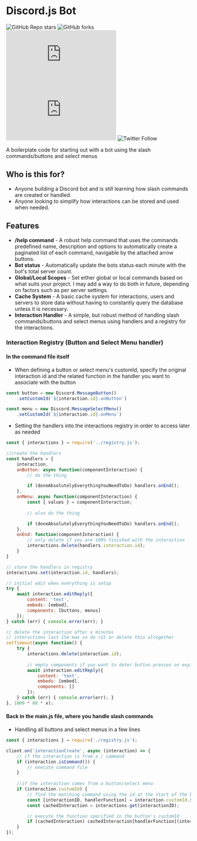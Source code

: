 # Discord.js Bot

![GitHub Repo stars](https://img.shields.io/github/stars/sphexidecimal/discord.js-bot?style=social)
![GitHub forks](https://img.shields.io/github/forks/sphexidecimal/discord.js-bot?style=social)
![node-current](https://img.shields.io/node/v/discord.js)
![GitHub package.json dependency version (prod)](https://img.shields.io/github/package-json/dependency-version/sphexidecimal/discord.js-bot/discord.js)
![Twitter Follow](https://img.shields.io/twitter/follow/0xSpheX?style=social)

A boilerplate code for starting out with a bot using the slash commands/buttons and select menus

## Who is this for?

* Anyone building a Discord bot and is still learning how slash commands are created or handled.
* Anyone looking to simplify how interactions can be stored and used when needed.

## Features

* **/help command** - A robust help command that uses the commands predefined name, description and options to automatically create a paginated list of each command, navigable by the attached arrow buttons.
* **Bot status** - Automatically update the bots status each minute with the bot's total server count.
* **Global/Local Scopes** - Set either global or local commands based on what suits your project. I may add a way to do both in future, depending on factors such as per server settings.
* **Cache System** - A basic cache system for interactions, users and servers to store data without having to constantly query the database unless it is necessary.
* **Interaction Handler** - A simple, but robust method of handling slash commands/buttons and select menus using handlers and a registry for the interactions.

### Interaction Registry (Button and Select Menu handler)

#### In the command file itself

* When defining a button or select menu's customId, specify the original interaction id and the related function in the handler you want to associate with the button

```js
const button = new Discord.MessageButton()
    .setCustomId(`${interaction.id}.onButton`)

const menu = new Discord.MessageSelectMenu()
    .setCustomId(`${interaction.id}.onMenu`)
```

* Setting the handlers into the interactions registry in order to access later as needed

```js
const { interactions } = require('../registry.js');

//create the handlers
const handlers = {
    interaction,
    onButton: async function(componentInteraction) {
        // do the thing

        if (doneAbsolutelyEverythingYouNeedToDo) handlers.onEnd();
    },
    onMenu: async function(componentInteraction) {
        const { values } = componentInteraction;
        
        // also do the thing

        if (doneAbsolutelyEverythingYouNeedToDo) handlers.onEnd();
    },
    onEnd: function(componentInteraction) {
        // only delete if you are 100% finished with the interaction
        interactions.delete(handlers.interaction.id);
    }
}

// store the handlers in registry
interactions.set(interaction.id, handlers);

// initial edit when everything is setup
try {
    await interaction.editReply({
        content: 'text',
        embeds: [embed],
        components: [buttons, menus]
    });
} catch (err) { console.error(err); }

// delete the interaction after x minutes
// interactions last 15m max so do <15 or delete this altogether
setTimeout(async function() {
    try {
        interactions.delete(interaction.id);
        
        // empty components if you want to deter button presses on expired interactions
        await interaction.editReply({
            content: 'text',
            embeds: [embed],
            components: []
        });
    } catch (err) { console.error(err); }
}, 1000 * 60 * x);
```

#### Back in the main.js file, where you handle slash commands

* Handling all buttons and select menus in a few lines

```js
const { interactions } = require('./registry.js');

client.on('interactionCreate', async (interaction) => {
    // if the interaction is from a / command
    if (interaction.isCommand()) {
        // execute command file
    }
    
    //if the interaction comes from a button/select menu
    if (interaction.customId) {
        // find the matching command using the id at the start of the button's customId
        const [interactionID, handlerFunction] = interaction.customId.split('.');
        const cachedInteraction = interactions.get(interactionID);

        // execute the function specified in the button's customId
        if (cachedInteraction) cachedInteraction[handlerFunction](interaction);
    }
});
```
